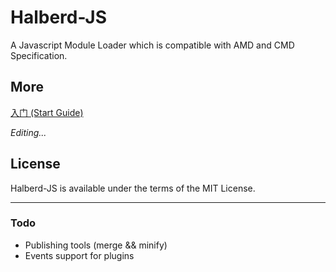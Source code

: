 Halberd-JS
==========

A Javascript Module Loader which is compatible with AMD and CMD Specification.

More
----

[入门 (Start Guide)](issues/1)

_Editing..._

License
-------

Halberd-JS is available under the terms of the MIT License.

___

### Todo

* Publishing tools (merge && minify)
* Events support for plugins
